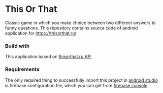 # This Or That

Classic game in which you make choice between two different answers to funny questions.
This repository contains source code of android application for https://thisorthat.ru/


### Build with

This application based on [thisorthat.ru API](https://github.com/antonlukin/thisorthat-api/wiki/API)

### Requirements

The only required thing to successfully import this project in [android studio](https://developer.android.com/studio) is firebase configuration file, which you can get from [firebase console](https://console.firebase.google.com)
